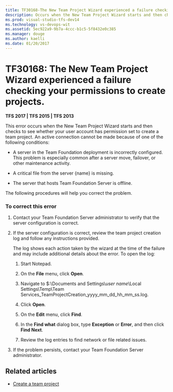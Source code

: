 ```yaml
---
title: TF30168-The New Team Project Wizard experienced a failure checking your permissions to create projects | TFS
description: Occurs when the New Team Project Wizard starts and then checks to see whether your user account has permission set to create a team project.
ms.prod: visual-studio-tfs-dev14
ms.technology: vs-devops-wit
ms.assetid: 5ec922a9-9b7a-4ccc-b1c5-5f8432e0c385
ms.manager: douge
ms.author: kaelli
ms.date: 01/20/2017
---
```


# TF30168: The New Team Project Wizard experienced a failure checking your permissions to create projects.


**TFS 2017 | TFS 2015 | TFS 2013**

This error occurs when the New Team Project Wizard starts and then checks to see whether your user account has permission set to create a team project. An active connection cannot be made because of one of the following conditions:  
  
-   A server in the Team Foundation deployment is incorrectly configured. This problem is especially common after a server move, failover, or other maintenance activity.  
  
-   A critical file from the server {name} is missing.  
  
-   The server that hosts Team Foundation Server is offline.  
  
 The following procedures will help you correct the problem.  
  
### To correct this error  
  
1.  Contact your Team Foundation Server administrator to verify that the server configuration is correct.  
  
2.  If the server configuration is correct, review the team project creation log and follow any instructions provided.  
  
     The log shows each action taken by the wizard at the time of the failure and may include additional details about the error. To open the log:  
  
    1.  Start Notepad.  
  
    2.  On the **File** menu, click **Open**.  
  
    3.  Navigate to $:\Documents and Settings\\*user name*\Local Settings\Temp\Team Services_TeamProjectCreation_yyyy_mm_dd_hh_mm_ss.log.  
  
    4.  Click **Open**.  
  
    5.  On the **Edit** menu, click **Find**.  
  
    6.  In the **Find what** dialog box, type **Exception** or **Error**, and then click **Find Next**.  
  
    7.  Review the log entries to find network or file related issues.  
  
3.  If the problem persists, contact your Team Foundation Server administrator.  
  
## Related articles
- [Create a team project](../../../../accounts/create-team-project.md)